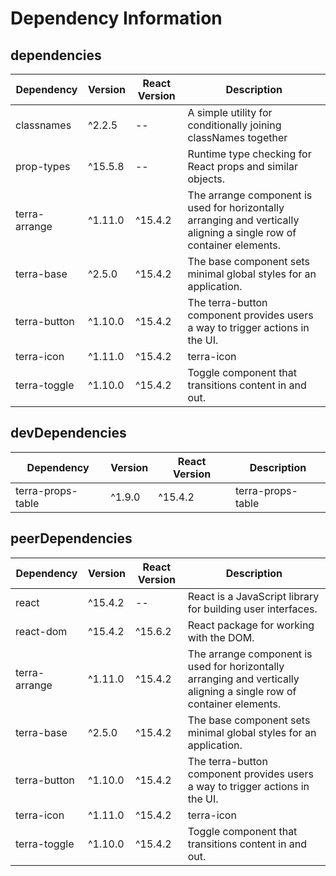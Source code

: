# Dependency Information

## dependencies
| Dependency | Version | React Version | Description |
|-|-|-|-|
| classnames | ^2.2.5 | -- | A simple utility for conditionally joining classNames together |
| prop-types | ^15.5.8 | -- | Runtime type checking for React props and similar objects. |
| terra-arrange | ^1.11.0 | ^15.4.2 | The arrange component is used for horizontally arranging and vertically aligning a single row of container elements. |
| terra-base | ^2.5.0 | ^15.4.2 | The base component sets minimal global styles for an application. |
| terra-button | ^1.10.0 | ^15.4.2 | The terra-button component provides users a way to trigger actions in the UI. |
| terra-icon | ^1.11.0 | ^15.4.2 | terra-icon |
| terra-toggle | ^1.10.0 | ^15.4.2 | Toggle component that transitions content in and out. |

## devDependencies
| Dependency | Version | React Version | Description |
|-|-|-|-|
| terra-props-table | ^1.9.0 | ^15.4.2 | terra-props-table |

## peerDependencies
| Dependency | Version | React Version | Description |
|-|-|-|-|
| react | ^15.4.2 | -- | React is a JavaScript library for building user interfaces. |
| react-dom | ^15.4.2 | ^15.6.2 | React package for working with the DOM. |
| terra-arrange | ^1.11.0 | ^15.4.2 | The arrange component is used for horizontally arranging and vertically aligning a single row of container elements. |
| terra-base | ^2.5.0 | ^15.4.2 | The base component sets minimal global styles for an application. |
| terra-button | ^1.10.0 | ^15.4.2 | The terra-button component provides users a way to trigger actions in the UI. |
| terra-icon | ^1.11.0 | ^15.4.2 | terra-icon |
| terra-toggle | ^1.10.0 | ^15.4.2 | Toggle component that transitions content in and out. |
